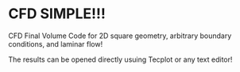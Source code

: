 # CFD SIMPLE!!!

CFD Final Volume Code for 2D square geometry, arbitrary boundary conditions, and laminar flow!

The results can be opened directly usuing Tecplot or any text editor!
